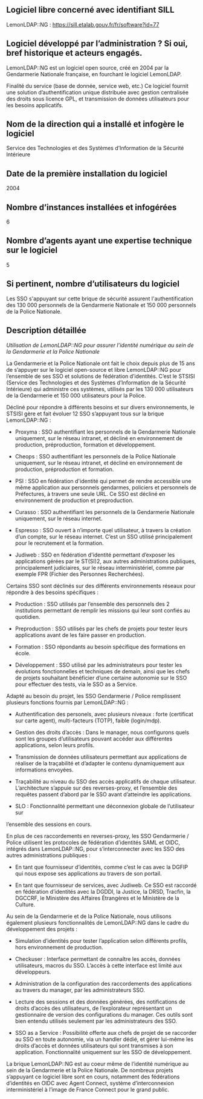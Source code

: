 ## Logiciel libre concerné avec identifiant SILL

LemonLDAP::NG : <https://sill.etalab.gouv.fr/fr/software?id=77>


## Logiciel développé par l’administration ? Si oui, bref historique et acteurs engagés.

LemonLDAP::NG est un logiciel open source, créé en 2004 par la
Gendarmerie Nationale française, en fourchant le logiciel LemonLDAP.

Finalité du service (base de donnée, service web, etc.)  Ce logiciel
fournit une solution d’authentification unique distribuée avec gestion
centralisée des droits sous licence GPL, et transmission de données
utilisateurs pour les besoins applicatifs.


## Nom de la direction qui a installé et infogère le logiciel

Service des Technologies et des Systèmes d’Information de la Sécurité
Intérieure


## Date de la première installation du logiciel

2004


## Nombre d’instances installées et infogérées

6


## Nombre d’agents ayant une expertise technique sur le logiciel

5


## Si pertinent, nombre d’utilisateurs du logiciel

Les SSO s'appuyant sur cette brique de sécurité assurent
l'authentification des 130 000 personnels de la Gendarmerie Nationale
et 150 000 personnels de la Police Nationale.


## Description détaillée

*Utilisation de LemonLDAP::NG pour assurer l’identité numérique au sein de la Gendarmerie et la Police Nationale*

La Gendarmerie et la Police Nationale ont fait le choix depuis plus de 15 ans
de s’appuyer sur le logiciel open-source et libre LemonLDAP::NG pour l’ensemble
de ses SSO et solutions de fédération d’identités. C’est le STSISI (Service des
Technologies et des Systèmes d’Information de la Sécurité Intérieure) qui
administre ces systèmes, utilisés par les 130 000 utilisateurs de la Gendarmerie et
150 000 utilisateurs pour la Police.

Décliné pour répondre à différents besoins et sur divers
environnements, le STSISI gère et fait évoluer 12 SSO s’appuyant tous
sur la brique LemonLDAP::NG :

-   Proxyma : SSO authentifiant les personnels de la Gendarmerie
    Nationale uniquement, sur le réseau intranet, et décliné en
    environnement de production, préproduction, formation et
    développement.

-   Cheops : SSO authentifiant les personnels de la Police Nationale
    uniquement, sur le réseau intranet, et décliné en environnement de
    production, préproduction et formation.

-   PSI : SSO en fédération d'identité qui permet de rendre accessible
    une même application aux personnels gendarmes, policiers et
    personnels de Préfectures, à travers une seule URL. Ce SSO est
    décliné en environnement de production et preproduction.

-   Curasso : SSO authentifiant les personnels de la Gendarmerie
    Nationale uniquement, sur le réseau internet.

-   Espresso : SSO ouvert à n’importe quel utilisateur, à travers la
    création d’un compte, sur le réseau internet. C’est un SSO utilisé
    principalement pour le recrutement et la formation.

-   Judiweb : SSO en fédération d'identité permettant d’exposer les
    applications gérées par le ST(SI)2, aux autres administrations
    publiques, principalement judiciaires, sur le réseau
    interministériel, comme par exemple FPR (Fichier des Personnes
    Recherchées).

Certains SSO sont déclinés sur des différents environnements réseaux
pour répondre à des besoins spécifiques :

-   Production : SSO utilisés par l’ensemble des personnels des 2
    institutions permettant de remplir les missions qui leur sont
    confiés au quotidien.

-   Preproduction : SSO utilisés par les chefs de projets pour tester
    leurs applications avant de les faire passer en production.

-   Formation : SSO répondants au besoin spécifique des formations en école.

-   Développement : SSO utilisé par les administrateurs pour tester les
    évolutions fonctionnelles et techniques de demain, ainsi que les
    chefs de projets souhaitant bénéficier d’une certaine autonomie sur
    le SSO pour effectuer des tests, via le SSO as a Service.

Adapté au besoin du projet, les SSO Gendarmerie / Police remplissent
plusieurs fonctions fournis par LemonLDAP::NG :

-   Authentification des personels, avec plusieurs niveaux : forte
    (certificat sur carte agent), multi-facteurs (TOTP), faible
    (login/mdp).

-   Gestion des droits d’accès : Dans le manager, nous configurons quels
    sont les groupes d’utilisateurs pouvant accéder aux différentes
    applications, selon leurs profils.

-   Transmission de données utilisateurs permettant aux applications de
    réaliser de la traçabilité et d’adapter le contenu dynamiquement aux
    informations envoyées.

-   Traçabilité au niveau du SSO des accès applicatifs de chaque
    utilisateur. L’architecture s’appuie sur des reverses-proxy, et
    l’ensemble des requêtes passent d’abord par le SSO avant d’atteindre
    les applications.

-   SLO : Fonctionnalité permettant une déconnexion globale de l’utilisateur sur

l’ensemble des sessions en cours.

En plus de ces raccordements en reverses-proxy, les SSO Gendarmerie / Police
utilisent les protocoles de fédération d’identités SAML et OIDC, intégrés dans
LemonLDAP::NG, pour s’interconnecter avec les SSO des autres administrations
publiques :

-   En tant que fournisseur d’identités, comme c’est le cas avec la
    DGFIP qui nous expose ses applications au travers de son portail.

-   En tant que fournisseur de services, avec Judiweb. Ce SSO est
    raccordé en fédération d’identités avec la DGDDI, la Justice, la
    DRSD, Tracfin, la DGCCRF, le Ministère des Affaires Étrangères et le
    Ministère de la Culture.

Au sein de la Gendarmerie et de la Police Nationale, nous utilisons
également plusieurs fonctionnalités de LemonLDAP::NG dans le cadre du
développement des projets :

-   Simulation d’identités pour tester l’application selon différents
    profils, hors environnement de production.

-   Checkuser : Interface permettant de connaître les accès, données
    utilisateurs, macros du SSO. L’accès à cette interface est limité
    aux développeurs.

-   Administration de la configuration des raccordements des
    applications au travers du manager, par les administrateurs SSO.

-   Lecture des sessions et des données générées, des notifications de
    droits d’accès des utilisateurs, de l’explorateur représentant un
    gestionnaire de version des configurations du manager. Ces outils
    sont bien entendu utilisés seulement par les administrateurs des
    SSO.

-   SSO as a Service : Possibilité offerte aux chefs de projet de se
    raccorder au SSO en toute autonomie, via un handler dédié, et gérer
    lui-même les droits d’accès et données utilisateurs qui sont
    transmises à son application. Fonctionnalité uniquement sur les SSO
    de développement.

La brique LemonLDAP::NG est au coeur même de l’identité numérique au
sein de la Gendarmerie et la Police Nationale. De nombreux projets
s’appuyant ce logiciel libre sont en cours, notamment des fédérations
d’identités en OIDC avec Agent Connect, système d’interconnexion
interministériel à l’image de France Connect pour le grand public.

